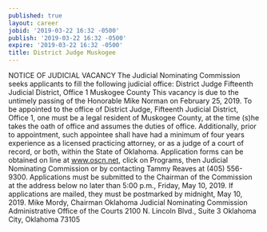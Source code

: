 ```yaml
---
published: true
layout: career
jobid: '2019-03-22 16:32 -0500'
publish: '2019-03-22 16:32 -0500'
expire: '2019-03-22 16:32 -0500'
title: District Judge Muskogee
---
```

NOTICE OF JUDICIAL VACANCY
The Judicial Nominating Commission seeks applicants to fill the following judicial office:
District Judge
Fifteenth Judicial District, Office 1
Muskogee County
This vacancy is due to the untimely passing of the Honorable Mike Norman on February 25, 2019.
To be appointed to the office of District Judge, Fifteenth Judicial District, Office 1, one must be a legal resident of Muskogee County, at the time (s)he takes the oath of office and assumes the duties of office. Additionally, prior to appointment, such appointee shall have had a minimum of four years experience as a licensed practicing attorney, or as a judge of a court of record, or both, within the State of Oklahoma.
Application forms can be obtained on line at www.oscn.net, click on Programs, then Judicial Nominating Commission or by contacting Tammy Reaves at (405) 556-9300. Applications must be submitted to the Chairman of the Commission at the address below no later than 5:00 p.m., Friday, May 10, 2019. If applications are mailed, they must be postmarked by midnight, May 10, 2019.
Mike Mordy, Chairman
Oklahoma Judicial Nominating Commission
Administrative Office of the Courts
2100 N. Lincoln Blvd., Suite 3
Oklahoma City, Oklahoma 73105
